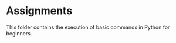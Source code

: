 <h1>Assignments</h1>

<p>This folder contains the execution of basic commands in Python for beginners. </p>
